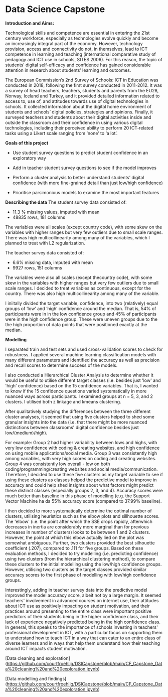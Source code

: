 # Data Science Capstone

<b>Introduction and Aims:</b>

Technological skills and competence are essential in entering the 21st century workforce, especially as technologies evolve quickly and become an increasingly integral part of the economy. However, technology provision, access and connectivity do not, in themselves, lead to ICT competence in learning and teaching (international comparative study of pedagogy and ICT use in schools, SITES 2006).  For this reason, the topic of students’ digital self-efficacy and confidence has gained considerable attention in research about students’ learning and  outcomes.

The European Commission’s 2nd Survey of Schools: ICT in Education was conducted in 2018, following the first survey conducted in 2011-2012. It was a survey of head teachers, teachers, students and parents from the EU28, Norway, Iceland and Turkey, and it provided detailed information related to access to, use of, and attitudes towards use of digital technologies in schools.  It collected information about the digital home environment of students and schools’ digital policies, strategies and opinions. Finally, it surveyed teachers and students about their digital activities inside and outside the classroom and their confidence in using various digital technologies, including their perceived ability to perform 20 ICT‐related tasks using a Likert scale ranging from ‘none’ to ‘a lot’.


<b>Goals of this project</b>

- Use student survey questions to predict student confidence in an exploratory way

- Add in teacher student survey questions to see if the model improves

- Perform a cluster analysis to better understand students’ digital confidence (with more fine-grained detail than just low/high confidence)

- Prioritise parsimonious models to examine the most important features


<b>Describing the data</b>
The student survey data consisted of:

- 11.3 % missing values, imputed with mean
- 48835 rows, 181 columns

The variables were all scales (except country code), with some skew on the variables with higher ranges but very few outliers due to small scale ranges. There was high multicollinearity among many of the variables, which I planned to treat with L2 regularization.

The teacher survey data consisted of:
- 6.6% missing data, imputed with mean
- 9927 rows, 151 columns

The variables were also all scales (except thecountry code), with some skew in the variables with higher ranges but very few outliers due to small scale ranges. I decided to treat variables as continuous, except for the country. There was also high multicollinearity among many of the variable.

I iniitally divided the target variable, confidence, into two (relatively) equal groups of ‘low’ and ‘high’ confidence around the median. That is, 54% of participants were in in the low confidence group and 45% of participants were in the high confidence group. These were uneven groups due to the the high proportion of data points that were positioned exactly at the median.

<b> Modelling </b>

I separated train and test sets and used  cross-validation scores to check for robustness. I applied several machine learning classification models with many different parameters and identified the accuracy as well as precision and recall scores to determine success of the models. 

I also conducted a Hierarchical Cluster Analysis to determine whether it would be useful to utilise different target classes (i.e. besides just 'low' and 'high' confidence) based on the 15 confidence variables. That is, I wanted to know if the 15 confidence questions varied systematically in more nuanced ways across participants. I examined groups at n = 5, 3, and 2 clusters. I utilised both z linkage and kmeans clustering. 

After qualitatively studying the differences between the three different cluster analyses, it seemed that using five clusters helped to shed some granular insights into the data (i.e. that there might be more nuanced distinctions between classrooms' digital confidence besides just low/(medium)/high). 

For example: Group 2 had higher variability between lows and highs, with very low confidence with coding & creating websites, and high confidence on using mobile applications/social media. Group 3 was consistently high among variables, with very high scores on coding and creating websites. Group 4 was consistently low overall - low on both coding/programming/creating websites and social media/communication. Therefore, I decided to use these five clusters as my target variable to see if using these clusters as classes helped the predictive model to improve in accuracy and could help shed insights about what factors might predict these distinct classes (especially groups 2, 3, and 4). Accuracy scores were much better than baseline in this phase of modelling (e.g. the Support Vector Machine ha da 55% accuracy score (compared to 37.99% baseline). 

I then decided to more systematically determine the optimal number of clusters, utilising heuristics such as the elbow plots and sillhouette scores. The 'elbow' (i.e. the point after which the SSE drops rapidly, afterwhich decreases in inertia are considerably more marginal than for previous increases in number of clusters) looks to be between 1 and 2 clusters. However, the point at which this elbow actually lied on the plot was somewhat ambiguous. Further, two clusters provided the best silhouette coefficient (.207), compared to .111 for five groups. Based on these evaluation methods, I decided to try modelling (i.e. predicting confidence)  using two clusters (from the hierarchical clustering method), to compare these clusters to the initial modelling using the low/high confidence groups. However, utilising two clusters as the target classes provided similar accuracy scores to the first phase of modelling with low/high confidence groups.

Interestingly, adding in teacher survey data into the predictive model improved the model accuracy score, albeit not by a large margin. It seemed teachers' involvement in advanced courses on internet use, their attitudes about ICT use as positively impacting on student motivation, and their practices around presenting to the entire class were important positive predictors of their students being in the higher confidence class, and their lack of experience negatively predicted being in the high confidence class. In general, this speaks to the importance of schools investing in teachers' professional development in ICT, with a particular focus on supporting them to understand how to teach ICT in a way that can cater to an entire class of diverse learners and in ways that help them understand how their teaching around ICT impacts student motivation. 

[Data cleaning and exploration] (https://github.com/courtfroehlig/DSICapstone/blob/main/CF_Capstone_Data%20cleaning%20and%20exploration.ipynb)

[Data modelling and findings] (https://github.com/courtfroehlig/DSICapstone/blob/main/CF_Capstone_Data%20cleaning%20and%20exploration.ipynb)











